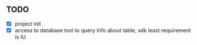 ## TODO

- [X] project init
- [X] access to database tool to query info about table, sdk least requirement is IU